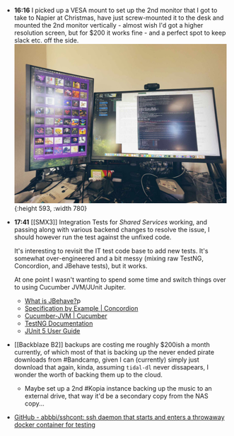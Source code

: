 - **16:16** I picked up a VESA mount to set up the 2nd monitor that I got to take to Napier at Christmas, have just screw-mounted it to the desk and mounted the 2nd monitor vertically - almost wish I'd got a higher resolution screen, but for $200 it works fine - and a perfect spot to keep slack etc. off the side. ![IMG_2915.jpg](../assets/IMG_2915_1737170484841_0.jpg){:height 593, :width 780}
- **17:41** [[SMX3]] Integration Tests for *Shared Services* working, and passing along with various backend changes to resolve the issue, I should however run the test against the unfixed code.
  
  It's interesting to revisit the IT test code base to add new tests. It's somewhat over-engineered and a bit messy (mixing raw TestNG, Concordion, and JBehave tests), but it works.
  
  At one point I wasn't wanting to spend some time and switch things over to using Cucumber JVM/JUnit Jupiter.
	- [What is JBehave?](https://jbehave.org/)p
	- [Specification by Example | Concordion](https://concordion.org/index.html)
	- [Cucumber-JVM | Cucumber](https://cucumber.io/docs/installation/java/)
	- [TestNG Documentation](https://testng.org/)
	- [JUnit 5 User Guide](https://junit.org/junit5/docs/current/user-guide/)
- [[Backblaze B2]] backups are costing me roughly $200ish a month currently, of which most of that is backing up the never ended pirate downloads from #Bandcamp, given I can (currently) simply just download that again, kinda, assuming `tidal-dl` never dissapears, I wonder the worth of backing them up to the cloud.
	- Maybe set up a 2nd #Kopia instance backing up the music to an external drive, that way it'd be a secondary copy from the NAS copy...
- [GitHub - abbbi/sshcont: ssh daemon that starts and enters a throwaway docker container for testing](https://github.com/abbbi/sshcont)